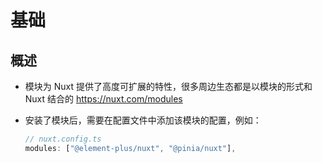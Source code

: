 # 基础

## 概述

+ 模块为 Nuxt 提供了高度可扩展的特性，很多周边生态都是以模块的形式和 Nuxt 结合的 https://nuxt.com/modules
+ 安装了模块后，需要在配置文件中添加该模块的配置，例如：

  ```js
  // nuxt.config.ts
  modules: ["@element-plus/nuxt", "@pinia/nuxt"],
  ```
